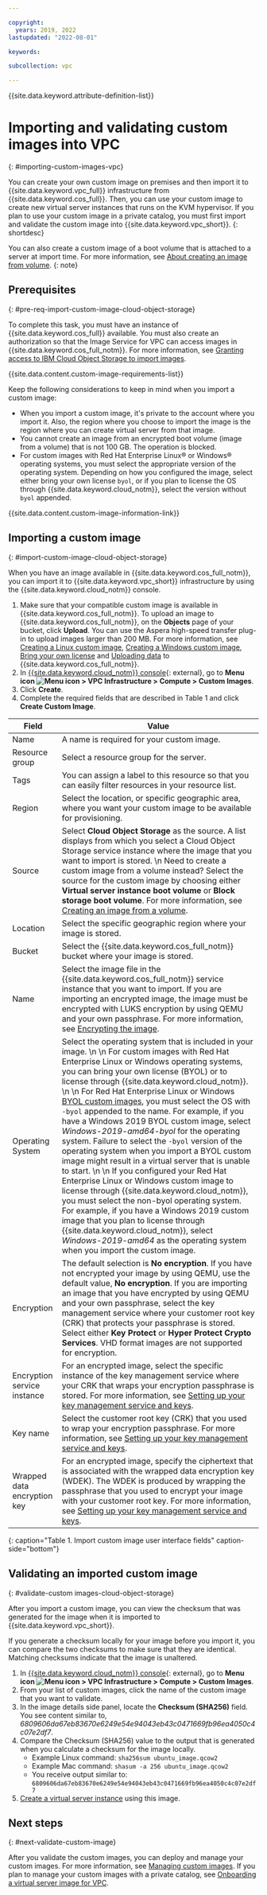 ```yaml
---

copyright:
  years: 2019, 2022
lastupdated: "2022-08-01"

keywords: 

subcollection: vpc

---
```


{{site.data.keyword.attribute-definition-list}}

# Importing and validating custom images into VPC
{: #importing-custom-images-vpc}

You can create your own custom image on premises and then import it to {{site.data.keyword.vpc_full}} infrastructure from {{site.data.keyword.cos_full}}. Then, you can use your custom image to create new virtual server instances that runs on the KVM hypervisor. If you plan to use your custom image in a private catalog, you must first import and validate the custom image into {{site.data.keyword.vpc_short}}.
{: shortdesc}

You can also create a custom image of a boot volume that is attached to a server at import time. For more information, see [About creating an image from volume](/docs/vpc?topic=vpc-image-from-volume-vpc). 
{: note}

## Prerequisites
{: #pre-req-import-custom-image-cloud-object-storage}

To complete this task, you must have an instance of {{site.data.keyword.cos_full}} available. You must also create an authorization so that the Image Service for VPC can access images in {{site.data.keyword.cos_full_notm}}. For more information, see [Granting access to IBM Cloud Object Storage to import images](/docs/vpc?topic=vpc-object-storage-prereq).

{{site.data.content.custom-image-requirements-list}}

Keep the following considerations to keep in mind when you import a custom image:

* When you import a custom image, it's private to the account where you import it. Also, the region where you choose to import the image is the region where you can create virtual server from that image.  
* You cannot create an image from an encrypted boot volume (image from a volume) that is not 100 GB. The operation is blocked.
* For custom images with Red Hat Enterprise Linux&reg; or Windows&reg; operating systems, you must select the appropriate version of the operating system. Depending on how you configured the image, select either bring your own license `byol`, or if you plan to license the OS through {{site.data.keyword.cloud_notm}}, select the version without `byol` appended. 

{{site.data.content.custom-image-information-link}}

## Importing a custom image
{: #import-custom-image-cloud-object-storage}

When you have an image available in {{site.data.keyword.cos_full_notm}}, you can import it to {{site.data.keyword.vpc_short}} infrastructure by using the {{site.data.keyword.cloud_notm}} console.

1. Make sure that your compatible custom image is available in {{site.data.keyword.cos_full_notm}}. To upload an image to {{site.data.keyword.cos_full_notm}}, on the **Objects** page of your bucket, click **Upload**. You can use the Aspera high-speed transfer plug-in to upload images larger than 200 MB. For more information, see [Creating a Linux custom image](/docs/vpc?topic=vpc-create-linux-custom-image), [Creating a Windows custom image](/docs/vpc?topic=vpc-create-windows-custom-image), [Bring your own license](/docs/vpc?topic=vpc-byol-vpc-about) and [Uploading data](/docs/cloud-object-storage?topic=cloud-object-storage-upload) to {{site.data.keyword.cos_full_notm}}.
2. In [{{site.data.keyword.cloud_notm}} console](https://console.cloud.ibm.com/vpc-ext){: external},
go to **Menu icon ![Menu icon](../icons/icon_hamburger.svg) > VPC Infrastructure > Compute > Custom Images**.
3. Click **Create**.
4. Complete the required fields that are described in Table 1 and click **Create Custom Image**.

| Field | Value |
|-------|-------|
| Name  | A name is required for your custom image. |
| Resource group | Select a resource group for the server. |
| Tags |  You can assign a label to this resource so that you can easily filter resources in your resource list. |
| Region | Select the location, or specific geographic area, where you want your custom image to be available for provisioning.|
| Source | Select **Cloud Object Storage** as the source. A list displays from which you select a Cloud Object Storage service instance where the image that you want to import is stored. \n Need to create a custom image from a volume instead? Select the source for the custom image by choosing either **Virtual server instance boot volume** or **Block storage boot volume**. For more information, see [Creating an image from a volume](/docs/vpc?topic=vpc-create-ifv). |
| Location | Select the specific geographic region where your image is stored. |
| Bucket | Select the {{site.data.keyword.cos_full_notm}} bucket where your image is stored.|
| Name | Select the image file in the {{site.data.keyword.cos_full_notm}} service instance that you want to import. If you are importing an encrypted image, the image must be encrypted with LUKS encryption by using QEMU and your own passphrase. For more information, see [Encrypting the image](/docs/vpc?topic=vpc-create-encrypted-custom-image#manually-encrypt-image). |
| Operating System | Select the operating system that is included in your image. \n \n For custom images with Red Hat Enterprise Linux or Windows operating systems, you can bring your own license (BYOL) or to license through {{site.data.keyword.cloud_notm}}. \n \n For Red Hat Enterprise Linux or Windows [BYOL custom images](/docs/vpc?topic=vpc-byol-vpc-about), you must select the OS with `-byol` appended to the name. For example, if you have a Windows 2019 BYOL custom image, select *Windows-2019-amd64-byol* for the operating system. Failure to select the `-byol` version of the operating system when you import a BYOL custom image might result in a virtual server that is unable to start. \n \n If you configured your Red Hat Enterprise Linux or Windows custom image to license through {{site.data.keyword.cloud_notm}}, you must select the non-byol operating system. For example, if you have a Windows 2019 custom image that you plan to license through {{site.data.keyword.cloud_notm}}, select *Windows-2019-amd64* as the operating system when you import the custom image. |
| Encryption | The default selection is **No encryption**. If you have not encrypted your image by using QEMU, use the default value, **No encryption**. If you are importing an image that you have encrypted by using QEMU and your own passphrase, select the key management service where your customer root key (CRK) that protects your passphrase is stored. Select either **Key Protect** or **Hyper Protect Crypto Services**. VHD format images are not supported for encryption. |
| Encryption service instance | For an encrypted image, select the specific instance of the key management service where your CRK that wraps your encryption passphrase is stored. For more information, see [Setting up your key management service and keys](/docs/vpc?topic=vpc-create-encrypted-custom-image#kms-prereqs). |
| Key name | Select the customer root key (CRK) that you used to wrap your encryption passphrase. For more information, see [Setting up your key management service and keys](/docs/vpc?topic=vpc-create-encrypted-custom-image#kms-prereqs). |
| Wrapped data encryption key | For an encrypted image, specify the ciphertext that is associated with the wrapped data encryption key (WDEK). The WDEK is produced by wrapping the passphrase that you used to encrypt your image with your customer root key. For more information, see [Setting up your key management service and keys](/docs/vpc?topic=vpc-create-encrypted-custom-image#kms-prereqs).|
{: caption="Table 1. Import custom image user interface fields" caption-side="bottom"}

## Validating an imported custom image
{: #validate-custom images-cloud-object-storage}

After you import a custom image, you can view the checksum that was generated for the image when it is imported to {{site.data.keyword.vpc_short}}.

If you generate a checksum locally for your image before you import it, you can compare the two checksums to make sure that they are identical. Matching checksums indicate that the image is unaltered.

1. In [{{site.data.keyword.cloud_notm}} console](https://console.cloud.ibm.com/vpc-ext){: external}, 
go to **Menu icon ![Menu icon](../icons/icon_hamburger.svg) > VPC Infrastructure > Compute > Custom Images**.
2. From your list of custom images, click the name of the custom image that you want to validate. 
3. In the image details side panel, locate the **Checksum (SHA256)** field. You see content similar to, *6809606da67eb83670e6249e54e94043eb43c0471669fb96ea4050c4c07e2df7*. 
4. Compare the Checksum (SHA256) value to the output that is generated when you calculate a checksum for the image locally. 
   * Example Linux command: `sha256sum ubuntu_image.qcow2`
   * Example Mac command: `shasum -a 256 ubuntu_image.qcow2`
   * You receive output similar to: `6809606da67eb83670e6249e54e94043eb43c0471669fb96ea4050c4c07e2df7`
5. [Create a virtual server instance](/docs/vpc?topic=vpc-creating-virtual-servers&interface=ui) using this image.

## Next steps
{: #next-validate-custom-image}

After you validate the custom images, you can deploy and manage your custom images. For more information, see [Managing custom images](/docs/vpc?topic=vpc-managing-custom-images&interface=ui). If you plan to manage your custom images with a private catalog, see [Onboarding a virtual server image for VPC](/docs/account?topic=account-catalog-vsivpc-tutorial&interface=ui).
